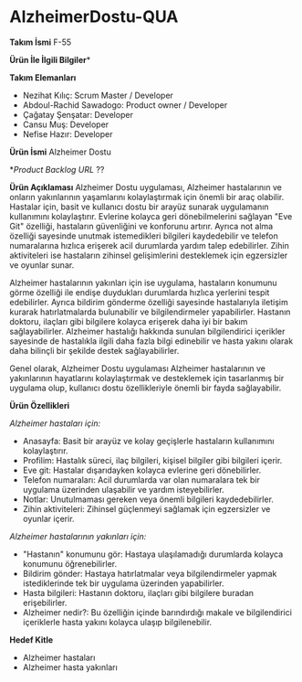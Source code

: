 # AlzheimerDostu-QUA

**Takım İsmi**
F-55

**Ürün İle İlgili Bilgiler***

**Takım Elemanları**
-	Nezihat Kılıç: Scrum Master / Developer 
-	Abdoul-Rachid Sawadogo: Product owner / Developer
-	Çağatay Şenşatar: Developer
-	Cansu Muş: Developer
-	Nefise Hazır: Developer

**Ürün İsmi**
Alzheimer Dostu

**Product Backlog URL*
??

**Ürün Açıklaması**
Alzheimer Dostu uygulaması, Alzheimer hastalarının ve onların yakınlarının yaşamlarını kolaylaştırmak için önemli bir araç olabilir. Hastalar için, basit ve kullanıcı dostu bir arayüz sunarak uygulamanın kullanımını kolaylaştırır. Evlerine kolayca geri dönebilmelerini sağlayan "Eve Git" özelliği, hastaların güvenliğini ve konforunu artırır. Ayrıca not alma özelliği sayesinde unutmak istemedikleri bilgileri kaydedebilir ve telefon numaralarına hızlıca erişerek acil durumlarda yardım talep edebilirler. Zihin aktiviteleri ise hastaların zihinsel gelişimlerini desteklemek için egzersizler ve oyunlar sunar.

Alzheimer hastalarının yakınları için ise uygulama, hastaların konumunu görme özelliği ile endişe duydukları durumlarda hızlıca yerlerini tespit edebilirler. Ayrıca bildirim gönderme özelliği sayesinde hastalarıyla iletişim kurarak hatırlatmalarda bulunabilir ve bilgilendirmeler yapabilirler. Hastanın doktoru, ilaçları gibi bilgilere kolayca erişerek daha iyi bir bakım sağlayabilirler. Alzheimer hastalığı hakkında sunulan bilgilendirici içerikler sayesinde de hastalıkla ilgili daha fazla bilgi edinebilir ve hasta yakını olarak daha bilinçli bir şekilde destek sağlayabilirler.

Genel olarak, Alzheimer Dostu uygulaması Alzheimer hastalarının ve yakınlarının hayatlarını kolaylaştırmak ve desteklemek için tasarlanmış bir uygulama olup, kullanıcı dostu özellikleriyle önemli bir fayda sağlayabilir.

**Ürün Özellikleri**

*Alzheimer hastaları için:*
- Anasayfa: Basit bir arayüz ve kolay geçişlerle hastaların kullanımını kolaylaştırır.
- Profilim: Hastalık süreci, ilaç bilgileri, kişisel bilgiler gibi bilgileri içerir.
- Eve git: Hastalar dışarıdayken kolayca evlerine geri dönebilirler.
- Telefon numaraları: Acil durumlarda var olan numaralara tek bir uygulama üzerinden ulaşabilir ve yardım isteyebilirler.
- Notlar: Unutulmaması gereken veya önemli bilgileri kaydedebilirler.
- Zihin aktiviteleri: Zihinsel güçlenmeyi sağlamak için egzersizler ve oyunlar içerir.

*Alzheimer hastalarının yakınları için:*
- "Hastanın" konumunu gör: Hastaya ulaşılamadığı durumlarda kolayca konumunu öğrenebilirler.
- Bildirim gönder: Hastaya hatırlatmalar veya bilgilendirmeler yapmak istediklerinde tek bir uygulama üzerinden yapabilirler.
- Hasta bilgileri: Hastanın doktoru, ilaçları gibi bilgilere buradan erişebilirler.
-	Alzheimer nedir?: Bu özelliğin içinde barındırdığı makale ve bilgilendirici içeriklerle hasta yakını kolayca ulaşıp bilgilenebilir.

**Hedef Kitle**
-	Alzheimer hastaları
-	Alzheimer hasta yakınları




